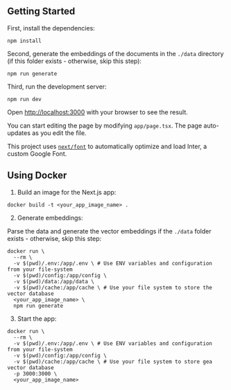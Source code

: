 ## Getting Started

First, install the dependencies:

```
npm install
```

Second, generate the embeddings of the documents in the `./data` directory (if this folder exists - otherwise, skip this step):

```
npm run generate
```

Third, run the development server:

```
npm run dev
```

Open [http://localhost:3000](http://localhost:3000) with your browser to see the result.

You can start editing the page by modifying `app/page.tsx`. The page auto-updates as you edit the file.

This project uses [`next/font`](https://nextjs.org/docs/basic-features/font-optimization) to automatically optimize and load Inter, a custom Google Font.

## Using Docker

1. Build an image for the Next.js app:

```
docker build -t <your_app_image_name> .
```

2. Generate embeddings:

Parse the data and generate the vector embeddings if the `./data` folder exists - otherwise, skip this step:

```
docker run \
  --rm \
  -v $(pwd)/.env:/app/.env \ # Use ENV variables and configuration from your file-system
  -v $(pwd)/config:/app/config \
  -v $(pwd)/data:/app/data \
  -v $(pwd)/cache:/app/cache \ # Use your file system to store the vector database
  <your_app_image_name> \
  npm run generate
```

3. Start the app:

```
docker run \
  --rm \
  -v $(pwd)/.env:/app/.env \ # Use ENV variables and configuration from your file-system
  -v $(pwd)/config:/app/config \
  -v $(pwd)/cache:/app/cache \ # Use your file system to store gea vector database
  -p 3000:3000 \
  <your_app_image_name>
```